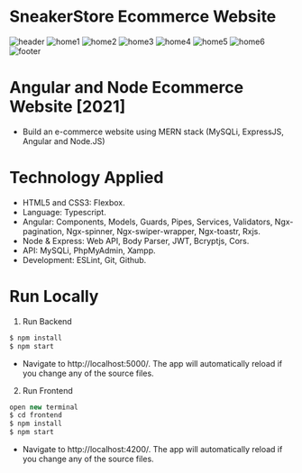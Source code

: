 # SneakerStore Ecommerce Website
![header](https://user-images.githubusercontent.com/81316439/148669391-dd69134f-a44b-471f-99bb-9d90163ea9ac.png)
![home1](https://user-images.githubusercontent.com/81316439/148669392-eff4519c-35b0-4793-920e-8baecf827967.png)
![home2](https://user-images.githubusercontent.com/81316439/148669393-6d62d67d-f578-41e4-85d8-1527231c6fba.png)
![home3](https://user-images.githubusercontent.com/81316439/148669395-43b2378b-b51f-431b-b248-625e4467e55f.png)
![home4](https://user-images.githubusercontent.com/81316439/148669398-d08ba9b9-045e-4df6-9834-eab99808c989.png)
![home5](https://user-images.githubusercontent.com/81316439/148669399-f36b0f3d-d2f9-4922-8fb8-84a61cc4f318.png)
![home6](https://user-images.githubusercontent.com/81316439/148669400-0ad45684-f21c-450d-87ea-4099dda914d6.png)
![footer](https://user-images.githubusercontent.com/81316439/148669402-650f7ef7-8aeb-4543-9b1b-28bf16b2889c.png)
# Angular and Node Ecommerce Website [2021]
- Build an e-commerce website using MERN stack (MySQLi, ExpressJS, Angular and Node.JS)
# Technology Applied
- HTML5 and CSS3: Flexbox.
- Language: Typescript.
- Angular: Components, Models, Guards, Pipes, Services, Validators, Ngx-pagination, Ngx-spinner, Ngx-swiper-wrapper, Ngx-toastr, Rxjs.
- Node & Express: Web API, Body Parser, JWT, Bcryptjs, Cors.
- API: MySQLi, PhpMyAdmin, Xampp.
-  Development: ESLint, Git, Github.
# Run Locally
1. Run Backend
```javascript
$ npm install
$ npm start
```
- Navigate to http://localhost:5000/. The app will automatically reload if you change any of the source files.
2. Run Frontend
```javascript
open new terminal
$ cd frontend
$ npm install
$ npm start
```
- Navigate to http://localhost:4200/. The app will automatically reload if you change any of the source files.
